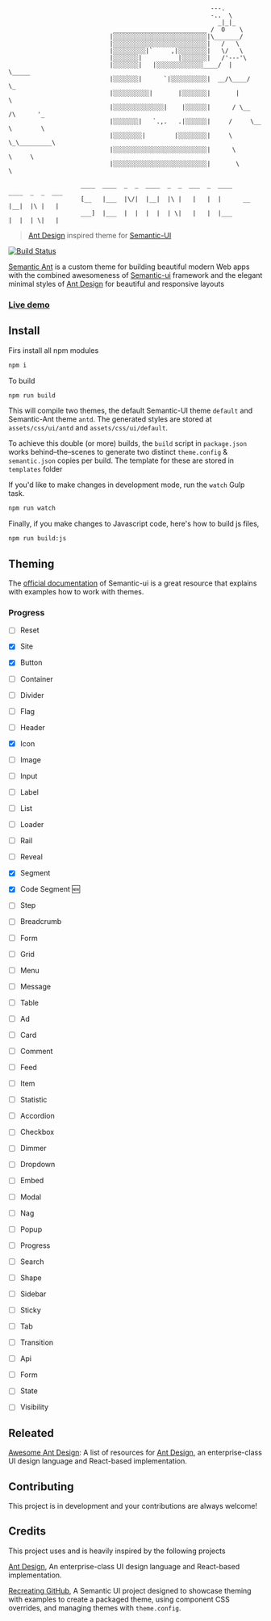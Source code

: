 ```   
                                                        ---.
                                                        -..  \
                                                          _|_|_
                             __________________________ /  O    \
                            |░░░░░░░░░░░░░░░░░░░░░░░░░░|\_______/
                            |░░░░░░░░░░░░░░░░░░░░░░░░░░|   /   \
                            |░░░░░░░░░|`     ,|░░░░░░░░|   \/   \
                            |░░░░░░░|          |░░░░░░░|   /'---'\
                            |░░░░░░░|   |░░░░░░░░░░░░░____/  |     \_____
                            |░░░░░░░|      `|░░░░░░░░░░|  __/\____/      \_
                            |░░░░░░░░░░|       |░░░░░░░|       |            \
                            |░░░░░░░░░░░░░░|    |░░░░░░|      / \__  /\      '_
                            |░░░░░░░|   `.,.   .|░░░░░░|     /     \__ \        \
                            |░░░░░░░░|        |░░░░░░░░|     \        \_\_________\
                            |░░░░░░░░░░░░░░░░░░░░░░░░░░|      \          \     \
                            |░░░░░░░░░░░░░░░░░░░░░░░░░░|       \          \     

                    ____  ____  _  _  ____  _  _  ___  _  ____        ____  _  _  ___
                    [__   |___  |\/|  |__|  |\ |   |   |  |      __   |__|  |\ |   |  
                    ___]  |___  |  |  |  |  | \|   |   |  |___        |  |  | \|   |  
```

> [Ant Design](http://ant.design/) inspired theme for [Semantic-UI](http://semantic-ui.com/)

[![Build Status](https://travis-ci.org/websemantics/semantic-ant.svg?branch=master)](https://travis-ci.org/websemantics/semantic-ant)

[Semantic Ant](http://websemantics.github.io/semantic-ant) is a custom theme for building beautiful modern Web apps with the combined awesomeness of [Semantic-ui](http://semantic-ui.com/) framework and the elegant minimal styles of [Ant Design](http://ant.design/) for beautiful and responsive layouts</p>

### [Live demo](http://websemantics.github.io/semantic-ant/)


## Install

Firs install all npm modules

```bash
npm i
```

To build

```bash
npm run build
```

This will compile two themes, the default Semantic-UI theme `default` and Semantic-Ant theme `antd`. The generated styles are stored at `assets/css/ui/antd` and `assets/css/ui/default`.

To achieve this double (or more) builds, the `build` script in `package.json` works behind–the–scenes
to generate two distinct `theme.config` & `semantic.json` copies per build. The template for these are stored in `templates` folder

If you'd like to make changes in development mode, run the `watch` Gulp task.

```bash
npm run watch
```

Finally, if you make changes to Javascript code, here's how to build js files,

```bash
npm run build:js
```



## Theming

The [official documentation](http://semantic-ui.com/usage/theming.html) of Semantic-ui is a great resource that explains with examples how to work with themes.

### Progress

- [ ] Reset
- [x] Site
- [x] Button
- [ ] Container
- [ ] Divider
- [ ] Flag
- [ ] Header
- [x] Icon
- [ ] Image
- [ ] Input
- [ ] Label
- [ ] List
- [ ] Loader
- [ ] Rail
- [ ] Reveal
- [x] Segment
- [x] Code Segment :new:
- [ ] Step
- [ ] Breadcrumb
- [ ] Form
- [ ] Grid
- [ ] Menu
- [ ] Message
- [ ] Table
- [ ] Ad
- [ ] Card
- [ ] Comment
- [ ] Feed
- [ ] Item
- [ ] Statistic
- [ ] Accordion
- [ ] Checkbox
- [ ] Dimmer
- [ ] Dropdown
- [ ] Embed
- [ ] Modal
- [ ] Nag
- [ ] Popup
- [ ] Progress
- [ ] Search
- [ ] Shape
- [ ] Sidebar
- [ ] Sticky
- [ ] Tab
- [ ] Transition
- [ ] Api
- [ ] Form
- [ ] State
- [ ] Visibility


## Releated

[Awesome Ant Design](https://github.com/websemantics/awesome-ant-design): A list of resources for [Ant Design](http://ant.design),  an enterprise-class UI design language and React-based implementation.


## Contributing

This project is in development and your contributions are always welcome!


## Credits

This project uses and is heavily inspired by the following projects

[Ant Design](http://ant.design/), An enterprise-class UI design language and React-based implementation.

[Recreating GitHub](https://github.com/Semantic-Org/example-github), A Semantic UI project designed to showcase theming with examples to create a packaged theme, using component CSS overrides, and managing themes with `theme.config`.
